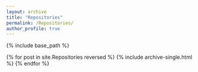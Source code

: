 ```yaml
---
layout: archive
title: "Repositories"
permalink: /Repositories/
author_profile: true
---
```

{% include base_path %}

{% for post in site.Repositories reversed %}
  {% include archive-single.html %}
{% endfor %}
